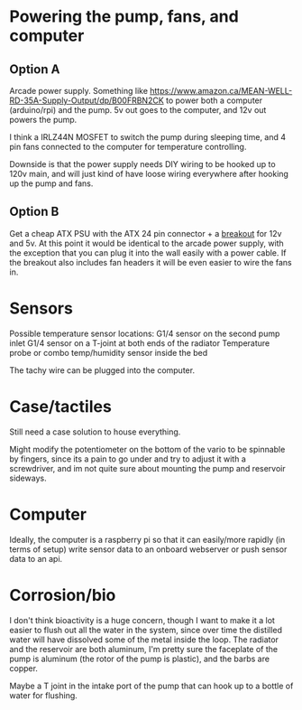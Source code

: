 # Powering the pump, fans, and computer

## Option A

Arcade power supply. Something like https://www.amazon.ca/MEAN-WELL-RD-35A-Supply-Output/dp/B00FRBN2CK to power both a computer (arduino/rpi) and the pump. 5v out goes to the computer, and 12v out powers the pump.

I think a IRLZ44N MOSFET to switch the pump during sleeping time, and 4 pin fans connected to the computer for temperature controlling.

Downside is that the power supply needs DIY wiring to be hooked up to 120v main, and will just kind of have loose wiring everywhere after hooking up the pump and fans.

## Option B

Get a cheap ATX PSU with the ATX 24 pin connector + a [breakout](https://www.amazon.ca/SUPERPLUS-Upgrade-Version-Benchtop-Breakout/dp/B07JLT314P?th=1) for 12v and 5v. At this point it would be identical to the arcade power supply, with the exception that you can plug it into the wall easily with a power cable. If the breakout also includes fan headers it will be even easier to wire the fans in.

# Sensors

Possible temperature sensor locations:
G1/4 sensor on the second pump inlet
G1/4 sensor on a T-joint at both ends of the radiator
Temperature probe or combo temp/humidity sensor inside the bed

The tachy wire can be plugged into the computer.

# Case/tactiles

Still need a case solution to house everything.

Might modify the potentiometer on the bottom of the vario to be spinnable by fingers, since its a pain to go under and try to adjust it with a screwdriver, and im not quite sure about mounting the pump and reservoir sideways.

# Computer

Ideally, the computer is a raspberry pi so that it can easily/more rapidly (in terms of setup) write sensor data to an onboard webserver or push sensor data to an api.

# Corrosion/bio

I don't think bioactivity is a huge concern, though I want to make it a lot easier to flush out all the water in the system, since over time the distilled water will have dissolved some of the metal inside the loop. The radiator and the reservoir are both aluminum, I'm pretty sure the faceplate of the pump is aluminum (the rotor of the pump is plastic), and the barbs are copper.

Maybe a T joint in the intake port of the pump that can hook up to a bottle of water for flushing.
